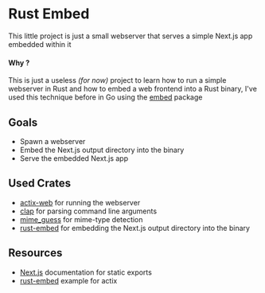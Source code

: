 # Rust Embed

This little project is just a small webserver that serves a simple Next.js app embedded within it

#### Why ?

This is just a useless _(for now)_ project to learn how to run a simple webserver in Rust and how to embed a web frontend into a Rust binary, I've used this technique before in Go using the [embed](https://pkg.go.dev/embed) package

## Goals

- Spawn a webserver
- Embed the Next.js output directory into the binary
- Serve the embedded Next.js app

## Used Crates

- [actix-web](https://docs.rs/actix-web/latest/actix_web/) for running the webserver
- [clap](https://docs.rs/clap/latest/clap/) for parsing command line arguments
- [mime_guess](https://docs.rs/mime_guess/latest/mime_guess/) for mime-type detection
- [rust-embed](https://docs.rs/rust-embed/latest/rust_embed/) for embedding the Next.js output directory into the binary

## Resources

- [Next.js](https://nextjs.org/docs/app/guides/static-exports) documentation for static exports
- [rust-embed](https://git.sr.ht/~pyrossh/rust-embed/tree/master/item/examples/actix.rs) example for actix
